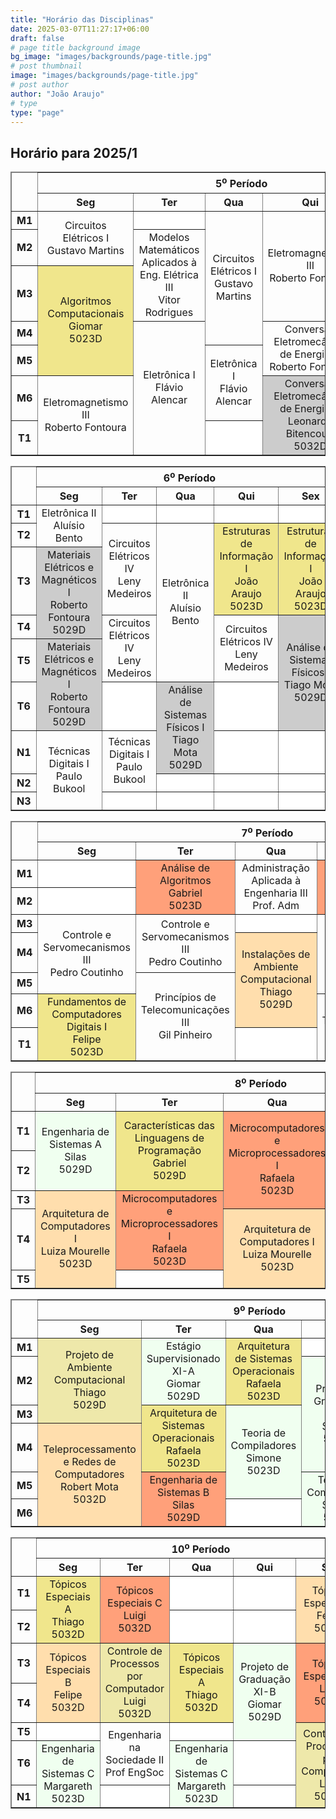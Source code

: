 ```yaml
---
title: "Horário das Disciplinas"
date: 2025-03-07T11:27:17+06:00
draft: false
# page title background image
bg_image: "images/backgrounds/page-title.jpg"
# post thumbnail
image: "images/backgrounds/page-title.jpg"
# post author
author: "João Araujo"
# type
type: "page"
---
```


## Horário para 2025/1 
<style>
  table td {
    text-align: center;
    vertical-align: middle; /* Opcional, para centralizar verticalmente */
  }
  .desc1 {
    background-color: #F0E68C;
    text-align: center;
    vertical-align: middle;
  }
  .desc2 {
    background-color: #FFDEAD;
  }
  .desc3 {
    background-color: #FFA07A;
  }
  .desc4 {
    background-color: #EEE8AA;
  }
  .desc5 {
    background-color: #F0FFF0;
  }
  .desc6 {
    background-color: #F0FFF0;
  }
  .desc7 {
    background-color: #F0FFF0;
  }
  .eletrica1 {
    background-color: #cccccc;
    text-align: center;
    vertical-align: middle;
  }
  .eletrica2 {
    background-color: #cccccc;
  }
  .eletrica3 {
    background-color: #cccccc;
  }
  .eletrica4 {
    background-color: #cccccc;
  }
  .eletronica1 {
    background-color: #cccccc;
  }
  .eletronica2 {
    background-color: #cccccc;
  }
  .vazio {
    background-color:rgb(255, 255, 255);
  }
  .extra1 {
    background-color: #cccccc;
  }
</style>


<table border="1" class="odd_table" id="table_1">
<thead>
<tr><td rowspan="2"></td><th colspan="5">5<sup>o</sup> Período</th></tr>
<tr>
<!-- span -->
<th class="xAxis">Seg</th>
<th class="xAxis">Ter</th>
<th class="xAxis">Qua</th>
<th class="xAxis">Qui</th>
<th class="xAxis">Sex</th>
</tr>
</thead>
<tbody>
<tr>
<th class="yAxis">M1</th>
<td rowspan="2">Circuitos Elétricos I<br/>Gustavo Martins<br/></td>
<td class="vazio"></td>
<td rowspan="4">Circuitos Elétricos I<br/>Gustavo Martins<br/></td>
<td rowspan="3">Eletromagnetismo III<br/>Roberto Fontoura<br/></td>
<td class="desc1" rowspan="2">Algoritmos Computacionais<br/>Giomar<br/>5023D<br/></td>
</tr>
<tr>
<th class="yAxis">M2</th>
<!-- span -->
<td rowspan="2">Modelos Matemáticos Aplicados à Eng. Elétrica III<br/>Vitor Rodrigues<br/></td>
<!-- span -->
<!-- span -->
<!-- span -->
</tr>
<tr>
<th class="yAxis">M3</th>
<td class="desc1" rowspan="3">Algoritmos Computacionais<br/>Giomar<br/>5023D<br/></td>
<!-- span -->
<!-- span -->
<!-- span -->
<td class="eletrica1"  rowspan="2">Conversão Eletromecânica de Energia III<br/>Leonardo Bitencourt<br/>5032D<br/></td>
</tr>
<tr>
<th class="yAxis">M4</th>
<!-- span -->
<td rowspan="4">Eletrônica I<br/>Flávio Alencar<br/></td>
<!-- span -->
<td rowspan="2">Conversão Eletromecânica de Energia III<br/>Roberto Fontoura<br/></td>
<!-- span -->
</tr>
<tr>
<th class="yAxis">M5</th>
<!-- span -->
<!-- span -->
<td rowspan="2">Eletrônica I<br/>Flávio Alencar<br/></td>
<!-- span -->
<td rowspan="3">Modelos Matemáticos Aplicados à Eng. Elétrica III<br/>Vitor Rodrigues<br/></td>
</tr>
<tr>
<th class="yAxis">M6</th>
<td rowspan="2">Eletromagnetismo III<br/>Roberto Fontoura<br/></td>
<!-- span -->
<!-- span -->
<td class="eletrica1" rowspan="2">Conversão Eletromecânica de Energia III<br/>Leonardo Bitencourt<br/>5032D<br/></td>
<!-- span -->
</tr>
<tr>
<th class="yAxis">T1</th>
<!-- span -->
<!-- span -->
<td class="vazio"></td>
<!-- span -->
</tr>
</tbody>
</table>


<table border="1" class="even_table" id="table_4">
<thead>
<tr><td rowspan="2"></td><th colspan="5">6<sup>o</sup> Período</th></tr>
<tr>
<!-- span -->
<th class="xAxis">Seg</th>
<th class="xAxis">Ter</th>
<th class="xAxis">Qua</th>
<th class="xAxis">Qui</th>
<th class="xAxis">Sex</th>
</tr>
</thead>
<tbody>
<tr>
<th class="yAxis">T1</th>
<td rowspan="2">Eletrônica II<br/>Aluísio Bento<br/></td>
<td class="vazio"></td>
<td class="vazio"></td>
<td class="vazio"></td>
<td class="vazio"></td>
</tr>
<tr>
<th class="yAxis">T2</th>
<!-- span -->
<td rowspan="2">Circuitos Elétricos IV<br/>Leny Medeiros<br/></td>
<td rowspan="4">Eletrônica II<br/>Aluísio Bento<br/></td>
<td class="desc1" rowspan="2">Estruturas de Informação I<br/>João Araujo<br/>5023D<br/></td>
<td class="desc1" rowspan="2">Estruturas de Informação I<br/>João Araujo<br/>5023D<br/></td>
</tr>
<tr>
<th class="yAxis">T3</th>
<td class="eletrica1" rowspan="2">Materiais Elétricos e Magnéticos I<br/>Roberto Fontoura<br/>5029D<br/></td>
<!-- span -->
<!-- span -->
<!-- span -->
<!-- span -->
</tr>
<tr>
<th class="yAxis">T4</th>
<!-- span -->
<td rowspan="2">Circuitos Elétricos IV<br/>Leny Medeiros<br/></td>
<!-- span -->
<td rowspan="2">Circuitos Elétricos IV<br/>Leny Medeiros<br/></td>
<td class="eletrica1" rowspan="3">Análise de Sistemas Físicos I<br/>Tiago Mota<br/>5029D<br/></td>
</tr>
<tr>
<th class="yAxis">T5</th>
<td class="eletrica1" rowspan="2">Materiais Elétricos e Magnéticos I<br/>Roberto Fontoura<br/>5029D<br/></td>
<!-- span -->
<!-- span -->
<!-- span -->
<!-- span -->
</tr>
<tr>
<th class="yAxis">T6</th>
<!-- span -->
<td class="vazio"></td>
<td class="eletrica1" rowspan="2">Análise de Sistemas Físicos I<br/>Tiago Mota<br/>5029D<br/></td>
<td class="vazio"></td>
<!-- span -->
</tr>
<tr>
<th class="yAxis">N1</th>
<td rowspan="3">Técnicas Digitais I<br/>Paulo Bukool<br/></td>
<td rowspan="2">Técnicas Digitais I<br/>Paulo Bukool<br/></td>
<!-- span -->
<td class="vazio"></td>
<td class="vazio"></td>
</tr>
<tr>
<th class="yAxis">N2</th>
<!-- span -->
<td class="vazio"></td>
<td class="vazio"></td>
<td class="vazio"></td>
</tr>
<tr>
<th class="yAxis">N3</th>
<!-- span -->
<td class="vazio"></td>
<td class="vazio"></td>
<td class="vazio"></td>
<td class="vazio"></td>
</tr>
</tbody>
</table>

<table border="1" class="odd_table" id="table_7">
<thead>
<tr><td rowspan="2"></td><th colspan="6">7<sup>o</sup> Período</th></tr>
<tr>
<!-- span -->
<th class="xAxis">Seg</th>
<th class="xAxis">Ter</th>
<th class="xAxis">Qua</th>
<th class="xAxis">Qui</th>
<th class="xAxis">Sex</th>
</tr>
</thead>
<tbody>
<tr>
<th class="yAxis">M1</th>
<td class="vazio"></td>
<td class="desc3" rowspan="2">Análise de Algoritmos<br/>Gabriel<br/>5023D<br/></td>
<td rowspan="2">Administração Aplicada à Engenharia III<br/>Prof. Adm<br/></td>
<td class="desc3" rowspan="2">Análise de Algoritmos<br/>Gabriel<br/>5023D<br/></td>
<td rowspan="2">Administração Aplicada à Engenharia III<br/>Prof. Adm<br/></td>
</tr>
<tr>
<th class="yAxis">M2</th>
<td class="vazio"></td>
<!-- span -->
<!-- span -->
<!-- span -->
<!-- span -->
</tr>
<tr>
<th class="yAxis">M3</th>
<td rowspan="3">Controle e Servomecanismos III<br/>Pedro Coutinho<br/></td>
<td rowspan="2">Controle e Servomecanismos III<br/>Pedro Coutinho<br/></td>
<td class="vazio"></td>
<td rowspan="3">Técnicas<br/>Digitais II<br/>Marcelo Rubinstein<br/></td>
<td class="desc1" rowspan="3">Fundamentos de Computadores Digitais I<br/>Felipe<br/>5023D<br/></td>
</tr>
<tr>
<th class="yAxis">M4</th>
<!-- span -->
<!-- span -->
<td class="desc2" rowspan="3">Instalações de Ambiente Computacional<br/>Thiago<br/>5029D<br/></td>
<!-- span -->
<!-- span -->
</tr>
<tr>
<th class="yAxis">M5</th>
<!-- span -->
<td rowspan="3">Princípios de Telecomunicações III<br/>Gil Pinheiro<br/></td>
<!-- span -->
<!-- span -->
<!-- span -->
</tr>
<tr>
<th class="yAxis">M6</th>
<td class="desc1" rowspan="2">Fundamentos de Computadores Digitais I<br/>Felipe<br/>5023D<br/></td>
<!-- span -->
<!-- span -->
<td rowspan="2">Princípios de Telecomunicações III<br/>Gil Pinheiro<br/></td>
<td rowspan="2">Técnicas<br/>Digitais II<br/>Marcelo Rubinstein<br/></td>
</tr>
<tr>
<th class="yAxis">T1</th>
<!-- span -->
<!-- span -->
<td class="vazio"></td>
<!-- span -->
<!-- span -->
</tr>
</tbody>
</table>

<table border="1" class="even_table" id="table_10">
<thead>
<tr><td rowspan="2"></td><th colspan="6">8<sup>o</sup> Período</th></tr>
<tr>
<!-- span -->
<th class="xAxis">Seg</th>
<th class="xAxis">Ter</th>
<th class="xAxis">Qua</th>
<th class="xAxis">Qui</th>
<th class="xAxis">Sex</th>
</tr>
</thead>
<tbody><tr>
<th class="yAxis">T1</th>
<td class="desc5" rowspan="2">Engenharia de Sistemas A<br/>Silas<br/>5029D<br/></td>
<td class="desc1" rowspan="2">Características das Linguagens de Programação<br/>Gabriel<br/>5029D<br/></td>
<td class="desc3" rowspan="3">Microcomputadores e Microprocessadores I<br/>Rafaela<br/>5023D<br/></td>
<td class="desc1" rowspan="2">Características das Linguagens de Programação<br/>Gabriel<br/>5029D<br/></td>
<td class="desc5" rowspan="2">Engenharia de Sistemas A<br/>Silas<br/>5029D<br/></td>
</tr>
<tr>
<th class="yAxis">T2</th>
<!-- span -->
<!-- span -->
<!-- span -->
<!-- span -->
<!-- span -->
</tr>
<tr>
<th class="yAxis">T3</th>
<td class="desc2" rowspan="3">Arquitetura de Computadores I<br/>Luiza Mourelle<br/>5023D<br/></td>
<td class="desc3" rowspan="2">Microcomputadores e Microprocessadores I<br/>Rafaela<br/>5023D<br/></td>
<!-- span -->
<td class="vazio"></td>
<td class="vazio"></td>
</tr>
<tr>
<th class="yAxis">T4</th>
<!-- span -->
<!-- span -->
<td class="desc2" rowspan="2">Arquitetura de Computadores I<br/>Luiza Mourelle<br/>5023D<br/></td>
<td class="desc4" rowspan="2">Laboratório de Programação I<br/>João Araujo<br/>5023D<br/></td>
<td class="desc4" rowspan="2">Laboratório de Programação I<br/>João Araujo<br/>5023D<br/></td>
</tr>
<tr>
<th class="yAxis">T5</th>
<!-- span -->
<td class="vazio"></td>
<!-- span -->
<!-- span -->
<!-- span -->
</tr>
</tbody>
</table>

<table border="1" class="odd_table" id="table_13">
<thead>
<tr><td rowspan="2"></td><th colspan="6">9<sup>o</sup> Período</th></tr>
<tr>
<!-- span -->
<th class="xAxis">Seg</th>
<th class="xAxis">Ter</th>
<th class="xAxis">Qua</th>
<th class="xAxis">Qui</th>
<th class="xAxis">Sex</th>
</tr>
</thead>
<tbody>
<tr>
<th class="yAxis">M1</th>
<td class="desc4" rowspan="3">Projeto de Ambiente Computacional<br/>Thiago<br/>5029D<br/></td>
<td class="desc5" rowspan="2">Estágio Supervisionado XI-A<br/>Giomar<br/>5029D<br/></td>
<td class="desc1" rowspan="2">Arquitetura de Sistemas Operacionais<br/>Rafaela<br/>5023D<br/></td>
<td class="vazio"></td>
<td class="desc2" rowspan="2">Teleprocessamento e Redes de Computadores<br/>Robert Mota<br/>5032D<br/></td>
</tr>
<tr>
<th class="yAxis">M2</th>
<!-- span -->
<!-- span -->
<!-- span -->
<td class="desc5" rowspan="3">Projeto de Graduação XI-A<br/>Simone<br/>5029D<br/></td>
<!-- span -->
</tr>
<tr>
<th class="yAxis">M3</th>
<!-- span -->
<td class="desc1" rowspan="2">Arquitetura de Sistemas Operacionais<br/>Rafaela<br/>5023D<br/></td>
<td class="desc6" rowspan="3">Teoria de Compiladores<br/>Simone<br/>5023D<br/></td>
<!-- span -->
<td class="desc3" rowspan="2">Engenharia de Sistemas B<br/>Silas<br/>5029D<br/></td>
</tr>
<tr>
<th class="yAxis">M4</th>
<td class="desc2" rowspan="3">Teleprocessamento e Redes de Computadores<br/>Robert Mota<br/>5032D<br/></td>
<!-- span -->
<!-- span -->
<!-- span -->
<!-- span -->
</tr>
<tr>
<th class="yAxis">M5</th>
<!-- span -->
<td class="desc3" rowspan="2">Engenharia de Sistemas B<br/>Silas<br/>5029D<br/></td>
<!-- span -->
<td class="desc6" rowspan="2">Teoria de Compiladores<br/>Simone<br/>5023D<br/></td>
<td class="vazio"></td>
</tr>
<tr>
<th class="yAxis">M6</th>
<!-- span -->
<!-- span -->
<td class="vazio"></td>
<!-- span -->
<td class="vazio"></td>
</tr>
</tbody>
</table>

<table border="1" class="even_table" id="table_16">
<thead>
<tr><td rowspan="2"></td><th colspan="6">10<sup>o</sup> Período</th></tr>
<tr>
<!-- span -->
<th class="xAxis">Seg</th>
<th class="xAxis">Ter</th>
<th class="xAxis">Qua</th>
<th class="xAxis">Qui</th>
<th class="xAxis">Sex</th>
</tr>
</thead>
<tbody><tr>
<th class="yAxis">T1</th>
<td class="desc1" rowspan="2">Tópicos Especiais A<br/>Thiago<br/>5032D<br/></td>
<td class="desc3" rowspan="2">Tópicos Especiais C<br/>Luigi<br/>5032D<br/></td>
<td class="vazio"></td>
<td class="vazio"></td>
<td class="desc2" rowspan="2">Tópicos Especiais B<br/>Felipe<br/>5032D<br/></td>
</tr>
<tr>
<th class="yAxis">T2</th>
<!-- span -->
<!-- span -->
<td class="vazio"></td>
<td class="vazio"></td>
<!-- span -->
</tr>
<tr>
<th class="yAxis">T3</th>
<td class="desc2" rowspan="2">Tópicos Especiais B<br/>Felipe<br/>5032D<br/></td>
<td class="desc4" rowspan="2">Controle de Processos por Computador<br/>Luigi<br/>5032D<br/></td>
<td class="desc1" rowspan="2">Tópicos Especiais A<br/>Thiago<br/>5032D<br/></td>
<td class="desc5" rowspan="3">Projeto de Graduação XI-B<br/>Giomar<br/>5029D<br/></td>
<td class="desc3" rowspan="2">Tópicos Especiais C<br/>Luigi<br/>5032D<br/></td>
</tr>
<tr>
<th class="yAxis">T4</th>
<!-- span -->
<!-- span -->
<!-- span -->
<!-- span -->
<!-- span -->
</tr>
<tr>
<th class="yAxis">T5</th>
<td class="vazio"></td>
<td rowspan="2">Engenharia na Sociedade II<br/>Prof EngSoc<br/></td>
<td class="vazio"></td>
<!-- span -->
<td class="desc4" rowspan="3">Controle de Processos por Computador<br/>Luigi<br/>5032D<br/></td>
</tr>
<tr>
<th class="yAxis">T6</th>
<td class="desc5" rowspan="2">Engenharia de Sistemas C<br/>Margareth<br/>5023D<br/></td>
<!-- span -->
<td class="desc5" rowspan="2">Engenharia de Sistemas C<br/>Margareth<br/>5023D<br/></td>
<td class="vazio"></td>
<!-- span -->
</tr>
<tr>
<th class="yAxis">N1</th>
<!-- span -->
<td class="vazio"></td>
<!-- span -->
<td class="vazio"></td>
<!-- span -->
</tr>
</tbody>
</table>


